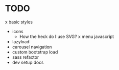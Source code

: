 # TODO
  x basic styles
  * icons
    * How the heck do I use SVG?
  x menu javascript
  * lazyload
  * carousel navigation
  * custom bootstrap load
  * sass refactor
  * dev setup docs
